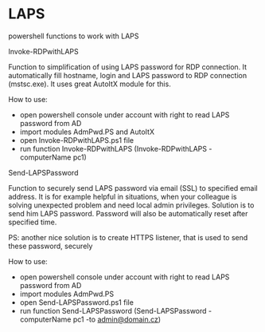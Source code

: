 # LAPS
powershell functions to work with LAPS



Invoke-RDPwithLAPS

Function to simplification of using LAPS password for RDP connection. It automatically fill hostname, login and LAPS password to RDP connection (mstsc.exe). It uses great AutoItX module for this.

How to use:
- open powershell console under account with right to read LAPS password from AD
- import modules AdmPwd.PS and AutoItX
- open Invoke-RDPwithLAPS.ps1 file
- run function Invoke-RDPwithLAPS (Invoke-RDPwithLAPS -computerName pc1)



Send-LAPSPassword

Function to securely send LAPS password via email (SSL) to specified email address. 
It is for example helpful in situations, when your colleague is solving unexpected problem and need local admin privileges. Solution is to send him LAPS password.
Password will also be automatically reset after specified time.

PS: another nice solution is to create HTTPS listener, that is used to send these password, securely

How to use:
- open powershell console under account with right to read LAPS password from AD
- import modules AdmPwd.PS
- open Send-LAPSPassword.ps1 file
- run function Send-LAPSPassword (Send-LAPSPassword -computerName pc1 -to admin@domain.cz)
 
